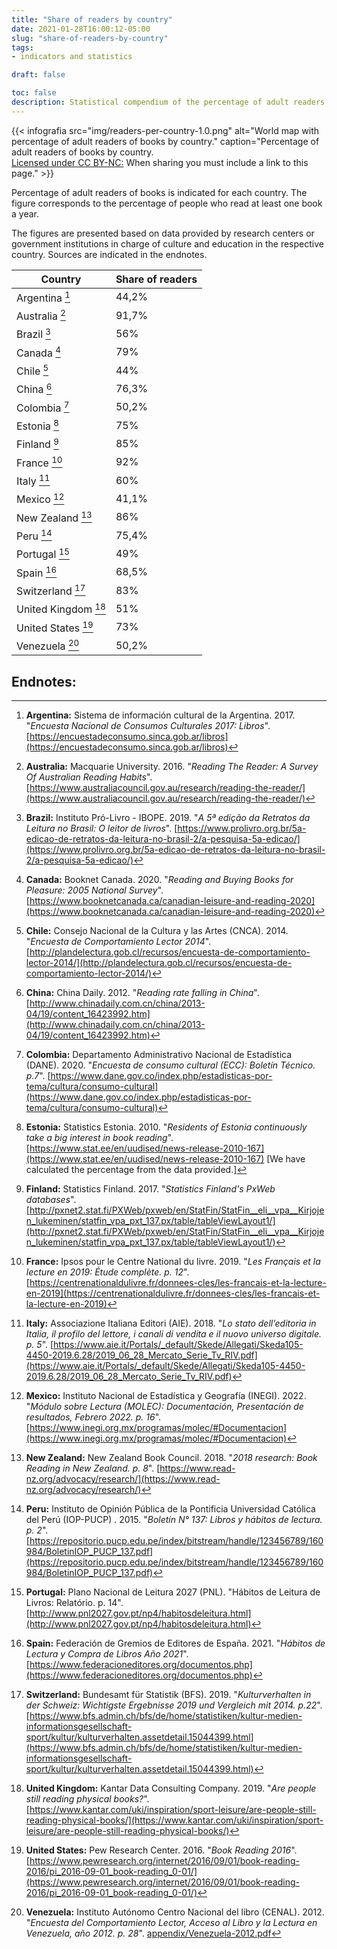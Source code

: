 ```yaml
---
title: "Share of readers by country"
date: 2021-01-28T16:00:12-05:00
slug: "share-of-readers-by-country"
tags: 
- indicators and statistics

draft: false

toc: false
description: Statistical compendium of the percentage of adult readers of books, by country.
---
```


{{< infografia 
  src="img/readers-per-country-1.0.png" 
  alt="World map with percentage of adult readers of books by country."
  caption="Percentage of adult readers of books by country. <br>[Licensed under CC BY-NC:](https://creativecommons.org/licenses/by-nc/4.0/deed.en) When sharing you must include a link to this page." >}}

Percentage of adult readers of books is indicated for each country. The figure corresponds to the percentage of people who read at least one book a year.

The figures are presented based on data provided by research centers or government institutions in charge of culture and education in the respective country. Sources are indicated in the endnotes.

| Country | Share of readers |
|-----------------------------------|------|
| Argentina [^Argentina]            | 44,2% |
| Australia [^Australia]            | 91,7% |
| Brazil [^Brazil]                  | 56%   |
| Canada [^Canada]                  | 79%   |
| Chile [^Chile]                    | 44%   |
| China [^China]                    | 76,3% |
| Colombia [^Colombia]              | 50,2% |
| Estonia [^Estonia]                | 75%   |
| Finland [^Finland]                | 85%   |
| France [^France]                  | 92%   |
| Italy [^Italy]                    | 60%   |
| Mexico [^Mexico]                  | 41,1% |
| New Zealand [^New Zealand]        | 86%   |
| Peru [^Peru]                      | 75,4% |
| Portugal [^Portugal]              | 49%   |
| Spain [^Spain]                    | 68,5% |
| Switzerland [^Switzerland]        | 83%   |
| United Kingdom [^United Kingdom]  | 51%   |
| United States [^United States]    | 73%   |
| Venezuela [^Venezuela]            | 50,2% |


## Endnotes:

[^Argentina]: **Argentina:** Sistema de información cultural de la Argentina. 2017. "_Encuesta Nacional de Consumos Culturales 2017: Libros_". [https://encuestadeconsumo.sinca.gob.ar/libros](https://encuestadeconsumo.sinca.gob.ar/libros)
[^Australia]: **Australia:** Macquarie University. 2016. "_Reading The Reader: A Survey Of Australian Reading Habits_". [https://www.australiacouncil.gov.au/research/reading-the-reader/](https://www.australiacouncil.gov.au/research/reading-the-reader/)
[^Brazil]: **Brazil:** Instituto Pró-Livro - IBOPE. 2019. "_A 5ª edição da Retratos da Leitura no Brasil: O leitor de livros_". [https://www.prolivro.org.br/5a-edicao-de-retratos-da-leitura-no-brasil-2/a-pesquisa-5a-edicao/](https://www.prolivro.org.br/5a-edicao-de-retratos-da-leitura-no-brasil-2/a-pesquisa-5a-edicao/)
[^Canada]: **Canada:** Booknet Canada. 2020. "_Reading and Buying Books for Pleasure: 2005 National Survey_". [https://www.booknetcanada.ca/canadian-leisure-and-reading-2020](https://www.booknetcanada.ca/canadian-leisure-and-reading-2020)
[^Chile]: **Chile:** Consejo Nacional de la Cultura y las Artes (CNCA). 2014. "_Encuesta de Comportamiento Lector 2014_". [http://plandelectura.gob.cl/recursos/encuesta-de-comportamiento-lector-2014/](http://plandelectura.gob.cl/recursos/encuesta-de-comportamiento-lector-2014/)
[^China]: **China:** China Daily. 2012. "_Reading rate falling in China_". [http://www.chinadaily.com.cn/china/2013-04/19/content_16423992.htm](http://www.chinadaily.com.cn/china/2013-04/19/content_16423992.htm)
[^Colombia]: **Colombia:** Departamento Administrativo Nacional de Estadística (DANE). 2020. "_Encuesta de consumo cultural (ECC): Boletín Técnico. p.7_". [https://www.dane.gov.co/index.php/estadisticas-por-tema/cultura/consumo-cultural](https://www.dane.gov.co/index.php/estadisticas-por-tema/cultura/consumo-cultural)
[^Estonia]: **Estonia:** Statistics Estonia. 2010. "_Residents of Estonia continuously take a big interest in book reading_". [https://www.stat.ee/en/uudised/news-release-2010-167](https://www.stat.ee/en/uudised/news-release-2010-167) [We have calculated the percentage from the data provided.]
[^Finland]: **Finland:** Statistics Finland. 2017. "_Statistics Finland's PxWeb databases_". [http://pxnet2.stat.fi/PXWeb/pxweb/en/StatFin/StatFin__eli__vpa__Kirjojen_lukeminen/statfin_vpa_pxt_137.px/table/tableViewLayout1/](http://pxnet2.stat.fi/PXWeb/pxweb/en/StatFin/StatFin__eli__vpa__Kirjojen_lukeminen/statfin_vpa_pxt_137.px/table/tableViewLayout1/)
[^France]: **France:** Ipsos pour le Centre National du livre. 2019. "_Les Français et la lecture en 2019: Étude complète. p. 12_". [https://centrenationaldulivre.fr/donnees-cles/les-francais-et-la-lecture-en-2019](https://centrenationaldulivre.fr/donnees-cles/les-francais-et-la-lecture-en-2019)
[^Italy]: **Italy:** Associazione Italiana Editori (AIE). 2018. "_Lo stato dell’editoria in Italia, il profilo del lettore, i canali di vendita e il nuovo universo digitale. p. 5_". [https://www.aie.it/Portals/_default/Skede/Allegati/Skeda105-4450-2019.6.28/2019_06_28_Mercato_Serie_Tv_RIV.pdf](https://www.aie.it/Portals/_default/Skede/Allegati/Skeda105-4450-2019.6.28/2019_06_28_Mercato_Serie_Tv_RIV.pdf)
[^Mexico]: **Mexico:** Instituto Nacional de Estadística y Geografía (INEGI). 2022. "_Módulo sobre Lectura (MOLEC): Documentación, Presentación de resultados, Febrero 2022. p. 16_". [https://www.inegi.org.mx/programas/molec/#Documentacion](https://www.inegi.org.mx/programas/molec/#Documentacion)
[^New Zealand]: **New Zealand:** New Zealand Book Council. 2018. "_2018 research: Book Reading in New Zealand. p. 8_". [https://www.read-nz.org/advocacy/research/](https://www.read-nz.org/advocacy/research/)
[^Peru]: **Peru:** Instituto de Opinión Pública de la Pontificia Universidad Católica del Perú (IOP-PUCP) . 2015. "_Boletín N° 137: Libros y hábitos de lectura. p. 2_". [https://repositorio.pucp.edu.pe/index/bitstream/handle/123456789/160984/BoletinIOP_PUCP_137.pdf](https://repositorio.pucp.edu.pe/index/bitstream/handle/123456789/160984/BoletinIOP_PUCP_137.pdf)
[^Portugal]: **Portugal:** Plano Nacional de Leitura 2027 (PNL). "Hábitos de Leitura de Livros: Relatório. p. 14". [http://www.pnl2027.gov.pt/np4/habitosdeleitura.html](http://www.pnl2027.gov.pt/np4/habitosdeleitura.html)
[^South Korea]: **South Korea:** 0. 0. "_0_". [0](0)
[^Spain]: **Spain:** Federación de Gremios de Editores de España. 2021. "_Hábitos de Lectura y Compra de Libros Año 2021_". [https://www.federacioneditores.org/documentos.php](https://www.federacioneditores.org/documentos.php)
[^Switzerland]: **Switzerland:** Bundesamt für Statistik (BFS). 2019. "_Kulturverhalten in der Schweiz: Wichtigste Ergebnisse 2019 und Vergleich mit 2014. p.22_". [https://www.bfs.admin.ch/bfs/de/home/statistiken/kultur-medien-informationsgesellschaft-sport/kultur/kulturverhalten.assetdetail.15044399.html](https://www.bfs.admin.ch/bfs/de/home/statistiken/kultur-medien-informationsgesellschaft-sport/kultur/kulturverhalten.assetdetail.15044399.html)
[^United Kingdom]: **United Kingdom:** Kantar Data Consulting Company. 2019. "_Are people still reading physical books?_". [https://www.kantar.com/uki/inspiration/sport-leisure/are-people-still-reading-physical-books/](https://www.kantar.com/uki/inspiration/sport-leisure/are-people-still-reading-physical-books/)
[^United States]: **United States:** Pew Research Center. 2016. "_Book Reading 2016_". [https://www.pewresearch.org/internet/2016/09/01/book-reading-2016/pi_2016-09-01_book-reading_0-01/](https://www.pewresearch.org/internet/2016/09/01/book-reading-2016/pi_2016-09-01_book-reading_0-01/)
[^Venezuela]: **Venezuela:** Instituto Autónomo Centro Nacional del libro (CENAL). 2012. "_Encuesta del Comportamiento Lector, Acceso al Libro y la Lectura en Venezuela, año 2012. p. 28_". [appendix/Venezuela-2012.pdf](appendix/Venezuela-2012.pdf)
